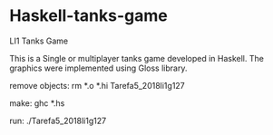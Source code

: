 # Haskell-tanks-game
LI1 Tanks Game

This is a Single or multiplayer tanks game developed in Haskell. The graphics were implemented using Gloss library.

remove objects:
  rm *.o *.hi Tarefa5_2018li1g127
  
make:
  ghc *.hs
  
run:
  ./Tarefa5_2018li1g127

